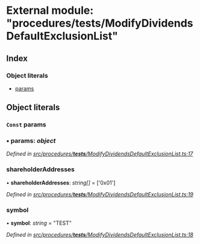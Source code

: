 # External module: "procedures/**tests**/ModifyDividendsDefaultExclusionList"

## Index

### Object literals

- [params](_procedures___tests___modifydividendsdefaultexclusionlist_.md#const-params)

## Object literals

### `Const` params

### ▪ **params**: _object_

_Defined in [src/procedures/**tests**/ModifyDividendsDefaultExclusionList.ts:17](https://github.com/PolymathNetwork/polymath-sdk/blob/d80c6e9/src/procedures/__tests__/ModifyDividendsDefaultExclusionList.ts#L17)_

### shareholderAddresses

• **shareholderAddresses**: _string[]_ = ['0x01']

_Defined in [src/procedures/**tests**/ModifyDividendsDefaultExclusionList.ts:19](https://github.com/PolymathNetwork/polymath-sdk/blob/d80c6e9/src/procedures/__tests__/ModifyDividendsDefaultExclusionList.ts#L19)_

### symbol

• **symbol**: _string_ = "TEST"

_Defined in [src/procedures/**tests**/ModifyDividendsDefaultExclusionList.ts:18](https://github.com/PolymathNetwork/polymath-sdk/blob/d80c6e9/src/procedures/__tests__/ModifyDividendsDefaultExclusionList.ts#L18)_
